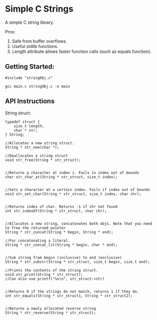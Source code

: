 # Simple C Strings
A simple C string library. 

Pros:

1. Safe from buffer overflows.
2. Useful stdlib functions.
3. Length attribute allows faster function calls (such as equals function).

## Getting Started:

```
#include "stringObj.c"
```

```
gcc main.c stringObj.c -o main
```

## API Instructions 

String struct:
```
typedef struct {
    size_t length;
    char * str;
} String;
```

```
//Allocates a new string struct. 
String * str_new(char *);

//Deallocates a string struct
void str_free(String * str_struct);


//Returns a character at index i. Fails in index out of bounds
char str_char_at(String * str_struct, size_t index);


//Sets a character at a certain index. Fails if index out of bounds
void str_set_char(String * str_struct, size_t index, char chr);


//Returns index of char. Returns -1 if chr not found
int str_indexOf(String * str_struct, char chr);


//Allocates a new string, concatonates both objs. Note that you need to free the returned pointer
String * str_concat(String * begin, String * end);

//For concatonating a literal. 
String * str_concat_lit(String * begin, char * end);


//Sub string from begin (inclusive) to end (exclusive)
String * str_substr(String * str_struct, size_t begin, size_t end);

//Prints the contents of the string struct. 
void str_print(String * str_struct);
//Can also use printf("%s\n", str_struct->str)


//Returns 0 if the strings do not match, returns 1 if they do. 
int str_equals(String * str_struct1, String * str_struct2);


//Returns a newly allocated reverse string
String * str_reverse(String * str_struct);
```

